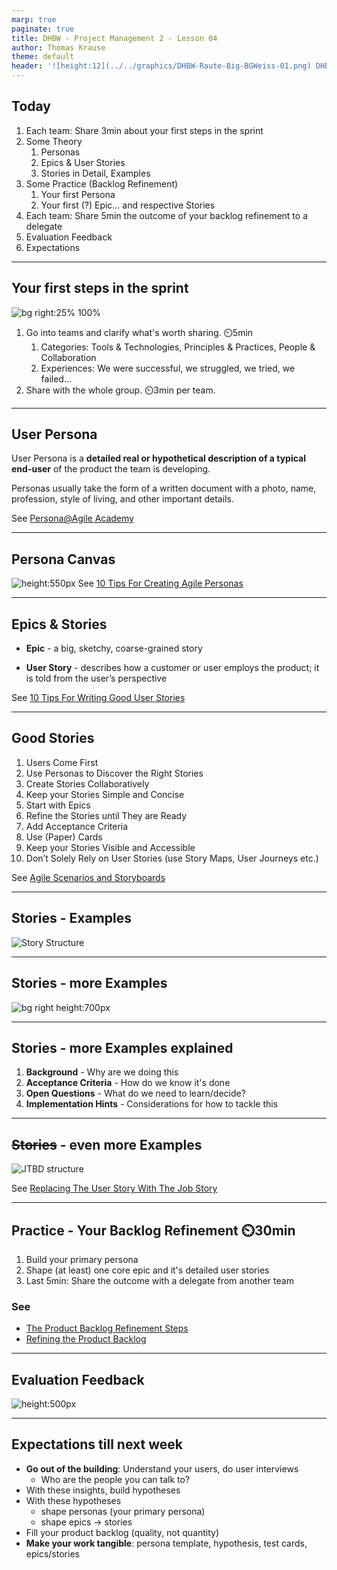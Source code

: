 ```yaml
---
marp: true
paginate: true
title: DHBW - Project Management 2 - Lesson 04
author: Thomas Krause
theme: default
header: '![height:12](../../graphics/DHBW-Raute-Big-BGWeiss-01.png) DHBW - Project Management 2 - Lesson 04'
---
```

<!-- markdownlint-disable MD025 MD045 MD012 MD024 MD026 -->

## Today

1. Each team: Share 3min about your first steps in the sprint
2. Some Theory
   1. Personas
   2. Epics & User Stories
   3. Stories in Detail, Examples
3. Some Practice (Backlog Refinement)
   1. Your first Persona
   2. Your first (?) Epic... and respective Stories
4. Each team: Share 5min the outcome of your backlog refinement to a delegate
5. Evaluation Feedback
6. Expectations

---
<!-- _backgroundColor: lightblue -->

## Your first steps in the sprint

![bg right:25% 100%](graphics/babysteps.png)

1. Go into teams and clarify what's worth sharing. ⏲️5min
   1. Categories: Tools & Technologies, Principles & Practices, People & Collaboration
   2. Experiences: We were successful, we struggled, we tried, we failed...
2. Share with the whole group. ⏲️3min per team.
---

## User Persona

User Persona is a **detailed real or hypothetical description of a typical end-user** of the product the team is developing.

Personas usually take the form of a written document with a photo, name, profession, style of living, and other important details.

See [Persona@Agile Academy](https://www.agile-academy.com/en/agile-dictionary/persona)

---

## Persona Canvas

![height:550px](graphics/persona%20canvas.png)
See [10 Tips For Creating Agile Personas](https://www.romanpichler.com/blog/10-tips-agile-personas/)

---

## Epics & Stories

* **Epic** - a big, sketchy, coarse-grained story

* **User Story** - describes how a customer or user employs the product; it is told from the user’s perspective

See [10 Tips For Writing Good User Stories](https://www.romanpichler.com/blog/10-tips-writing-good-user-stories/)

---

## Good Stories

1. Users Come First
1. Use Personas to Discover the Right Stories
1. Create Stories Collaboratively
1. Keep your Stories Simple and Concise
1. Start with Epics
1. Refine the Stories until They are Ready
1. Add Acceptance Criteria
1. Use (Paper) Cards
1. Keep your Stories Visible and Accessible
1. Don’t Solely Rely on User Stories (use Story Maps, User Journeys etc.)

See [Agile Scenarios and Storyboards](https://www.romanpichler.com/blog/agile-scenarios-and-storyboards/)

---

## Stories - Examples

![Story Structure](graphics/user%20story%20structure.png)

---

## Stories - more Examples
![bg right height:700px](graphics/jira%20story%20example.png)

---

## Stories - more Examples explained

1. **Background** - Why are we doing this
1. **Acceptance Criteria** - How do we know it's done
1. **Open Questions** - What do we need to learn/decide?
1. **Implementation Hints** - Considerations for how to tackle this

---

## ~~Stories~~ - even more Examples

![JTBD structure](graphics/jtbd%20structure.png)

See [Replacing The User Story With The Job Story](https://jtbd.info/replacing-the-user-story-with-the-job-story-af7cdee10c27)

---
<!-- _backgroundColor: lightblue -->

## Practice - Your Backlog Refinement ⏲️30min

1. Build your primary persona
2. Shape (at least) one core epic and it's detailed user stories
3. Last 5min: Share the outcome with a delegate from another team

### See

* [The Product Backlog Refinement Steps](https://www.romanpichler.com/blog/the-product-backlog-refinement-steps/)
* [Refining the Product Backlog](https://www.romanpichler.com/blog/refining-the-product-backlog/)

---

## Evaluation Feedback
![height:500px](graphics/feedback.png)

---

## Expectations till next week

* **Go out of the building**: Understand your users, do user interviews
    * Who are the people you can talk to?
* With these insights, build hypotheses
* With these hypotheses
    * shape personas (your primary persona)
    * shape epics -> stories
* Fill your product backlog (quality, not quantity)
* **Make your work tangible**: persona template, hypothesis, test cards, epics/stories
